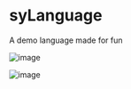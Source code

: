 # syLanguage
 A demo language made for fun
 
![image](https://github.com/dek0039/syLanguage/assets/154227154/a3e15dfd-04b3-45c0-8241-2c7baebaf110)

![image](https://github.com/dek0039/syLanguage/assets/154227154/02c97cb9-7df5-4692-82d9-b738087b342d)
